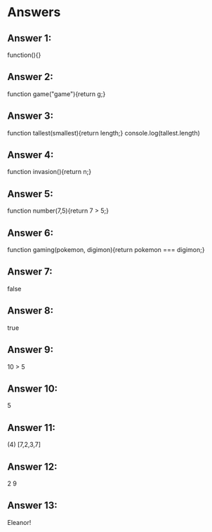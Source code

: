 # Answers

## Answer 1:
function(){}
## Answer 2:
function game("game"){return g;}
## Answer 3:
function tallest(smallest){return length;} console.log(tallest.length)
## Answer 4:
function invasion(){return n;}
## Answer 5:
function number(7,5){return 7 > 5;} 
## Answer 6:
function gaming(pokemon, digimon){return pokemon === digimon;}
## Answer 7:
false
## Answer 8:
true
## Answer 9:
10 > 5
## Answer 10:
5
## Answer 11:
 (4) [7,2,3,7]
## Answer 12:
2
9
## Answer 13:
Eleanor!